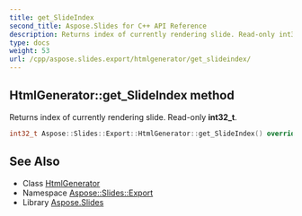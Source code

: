 ```yaml
---
title: get_SlideIndex
second_title: Aspose.Slides for C++ API Reference
description: Returns index of currently rendering slide. Read-only int32_t.
type: docs
weight: 53
url: /cpp/aspose.slides.export/htmlgenerator/get_slideindex/
---
```

## HtmlGenerator::get_SlideIndex method


Returns index of currently rendering slide. Read-only **int32_t**.

```cpp
int32_t Aspose::Slides::Export::HtmlGenerator::get_SlideIndex() override
```

## See Also

* Class [HtmlGenerator](../)
* Namespace [Aspose::Slides::Export](../../)
* Library [Aspose.Slides](../../../)
